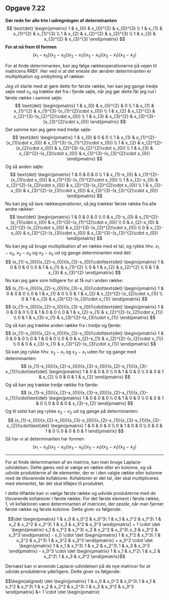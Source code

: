 ## Opgave 7.22
**Gør rede for alle trin i udregningen af determinanten**
$$
\text{det}
\begin{pmatrix}
1 & x_{0} & x_{0}^{2} & x_{0}^{3} \\ 
1 & x_{1} & x_{1}^{2} & x_{1}^{3} \\ 
1 & x_{2} & x_{2}^{2} & x_{2}^{3} \\ 
1 & x_{3} & x_{3}^{2} & x_{3}^{3}
\end{pmatrix}
$$
**For at nå frem til formen**
$$
(x_{1}-x_{0})(x_{2}-x_{0})(x_{2}-x_{1})(x_{3}-x_{0})(x_{3}-x_{1})(x_{3}-x_{2})
$$

For at finde determinanten, kan jeg følge rækkeoperationerne på vejen til matricens RREF. Her ved vi at det eneste der ændrer determinanten er multiplikation og ombytning af rækker.

Jeg vil starte med at gøre dette for første række, her kan jeg gange tredje søjle med $x_{0}$ og trække det fra i fjerde søjle, når jeg gør dette får jeg nul i første række i samme søjle:
$$
\text{det}
\begin{pmatrix}
1 & x_{0} & x_{0}^{2} & 0 \\ 
1 & x_{1} & x_{1}^{2} & x_{1}^{3}-(x_{1}^{2}\cdot x_{0}) \\ 
1 & x_{2} & x_{2}^{2} & x_{2}^{3}-(x_{2}^{2}\cdot x_{0}) \\ 
1 & x_{3} & x_{3}^{2} & x_{3}^{3}-(x_{3}^{2}\cdot x_{0})
\end{pmatrix}
$$
Det samme kan jeg gøre med tredje søjle:
$$
\text{det}
\begin{pmatrix}
1 & x_{0} & 0 & 0 \\ 
1 & x_{1} & x_{1}^{2}-(x_{1}\cdot x_{0}) & x_{1}^{3}-(x_{1}^{2}\cdot x_{0}) \\ 
1 & x_{2} & x_{2}^{2}-(x_{2}\cdot x_{0}) & x_{2}^{3}-(x_{2}^{2}\cdot x_{0}) \\ 
1 & x_{3} & x_{3}^{2}-(x_{3}\cdot x_{0}) & x_{3}^{3}-(x_{3}^{2}\cdot x_{0})
\end{pmatrix}
$$
Og så anden søjle:
$$
\text{det}
\begin{pmatrix}
1 & 0 & 0 & 0 \\ 
1 & x_{1}-x_{0} & x_{1}^{2}-(x_{1}\cdot x_{0}) & x_{1}^{3}-(x_{1}^{2}\cdot x_{0}) \\ 
1 & x_{2}-x_{0} & x_{2}^{2}-(x_{2}\cdot x_{0}) & x_{2}^{3}-(x_{2}^{2}\cdot x_{0}) \\ 
1 & x_{3}-x_{0} & x_{3}^{2}-(x_{3}\cdot x_{0}) & x_{3}^{3}-(x_{3}^{2}\cdot x_{0})
\end{pmatrix}
$$
Nu kan jeg så lave rækkeoperationer, så jeg trækker første række fra alle andre rækker:
$$
\text{det}
\begin{pmatrix}
1 & 0 & 0 & 0 \\ 
0 & x_{1}-x_{0} & x_{1}^{2}-(x_{1}\cdot x_{0}) & x_{1}^{3}-(x_{1}^{2}\cdot x_{0}) \\ 
0 & x_{2}-x_{0} & x_{2}^{2}-(x_{2}\cdot x_{0}) & x_{2}^{3}-(x_{2}^{2}\cdot x_{0}) \\ 
0 & x_{3}-x_{0} & x_{3}^{2}-(x_{3}\cdot x_{0}) & x_{3}^{3}-(x_{3}^{2}\cdot x_{0})
\end{pmatrix}
$$
Nu kan jeg så bruge multiplikation af en række med et tal, og rykke hhv. $x_{1}-x_{0}$, $x_{2}-x_{0}$ og $x_{3}-x_{0}$ ud og gange determinanten med det:
$$
(x_{1}-x_{0})(x_{2}-x_{0})(x_{3}-x_{0})\cdot\text{det}
\begin{pmatrix}
1 & 0 & 0 & 0 \\ 
0 & 1 & x_{1} & x_{1}^{2} \\ 
0 & 1 & x_{2} & x_{2}^{2} \\ 
0 & 1 & x_{3} & x_{3}^{2}
\end{pmatrix}
$$
Nu kan jeg gøre som tidligere for at få nul i anden række:
$$
(x_{1}-x_{0})(x_{2}-x_{0})(x_{3}-x_{0})\cdot\text{det}
\begin{pmatrix}
1 & 0 & 0 & 0 \\ 
0 & 1 & x_{1} & 0 \\ 
0 & 1 & x_{2} & x_{2}^{2}-(x_{2}\cdot x_{1}) \\ 
0 & 1 & x_{3} & x_{3}^{2}-(x_{3}\cdot x_{1})
\end{pmatrix}
$$
$$
(x_{1}-x_{0})(x_{2}-x_{0})(x_{3}-x_{0})\cdot\text{det}
\begin{pmatrix}
1 & 0 & 0 & 0 \\ 
0 & 1 & 0 & 0 \\ 
0 & 1 & x_{2}-x_{1} & x_{2}^{2}-(x_{2}\cdot x_{1}) \\ 
0 & 1 & x_{3}-x_{1} & x_{3}^{2}-(x_{3}\cdot x_{1})
\end{pmatrix}
$$
Og så kan jeg trække anden række fra i tredje og fjerde:
$$
(x_{1}-x_{0})(x_{2}-x_{0})(x_{3}-x_{0})\cdot\text{det}
\begin{pmatrix}
1 & 0 & 0 & 0 \\ 
0 & 1 & 0 & 0 \\ 
0 & 0 & x_{2}-x_{1} & x_{2}^{2}-(x_{2}\cdot x_{1}) \\ 
0 & 0 & x_{3}-x_{1} & x_{3}^{2}-(x_{3}\cdot x_{1})
\end{pmatrix}
$$
Så kan jeg rykke hhv. $x_{2}-x_{1}$ og $x_{3}-x_{1}$ uden for og gange med determinanten:
$$
(x_{1}-x_{0})(x_{2}-x_{0})(x_{3}-x_{0})(x_{2}-x_{1})(x_{3}-x_{1})\cdot\text{det}
\begin{pmatrix}
1 & 0 & 0 & 0 \\ 
0 & 1 & 0 & 0 \\ 
0 & 0 & 1 & x_{2} \\ 
0 & 0 & 1 & x_{3}
\end{pmatrix}
$$
Og så kan jeg trække tredje række fra fjerde:
$$
(x_{1}-x_{0})(x_{2}-x_{0})(x_{3}-x_{0})(x_{2}-x_{1})(x_{3}-x_{1})\cdot\text{det}
\begin{pmatrix}
1 & 0 & 0 & 0 \\ 
0 & 1 & 0 & 0 \\ 
0 & 0 & 1 & 0 \\ 
0 & 0 & 0 & x_{3}-x_{2}
\end{pmatrix}
$$
Og til sidst kan jeg rykke $x_{3}-x_{2}$ ud og gange på determinanten:
$$
(x_{1}-x_{0})(x_{2}-x_{0})(x_{3}-x_{0})(x_{2}-x_{1})(x_{3}-x_{1})(x_{3}-x_{2})\cdot\text{det}
\begin{pmatrix}
1 & 0 & 0 & 0 \\ 
0 & 1 & 0 & 0 \\ 
0 & 0 & 1 & 0 \\ 
0 & 0 & 0 & 1
\end{pmatrix}
$$
Så har vi at determinanten har formen
$$
(x_{1}-x_{0})(x_{2}-x_{0})(x_{3}-x_{0})(x_{2}-x_{1})(x_{3}-x_{1})(x_{3}-x_{2})
$$







---
For at finde determinanten af en matrice, kan man bruge Laplace-udvidelsen. Dette gøres ved at vælge en række eller en kolonne, og så udvide produkterne af de elementer, der er i den valgte række eller kolonne med de tilsvarende kofaktorer. Kofaktoren er det tal, der skal multipliceres med elementet, før det skal tilføjes til produktet.

I dette tilfælde kan vi vælge første række og udvide produkterne med de tilsvarende kofaktorer i første række. For det første element i første række, 1, vil kofaktoren være determinanten af matricen, der opstår, når man fjerner første række og første kolonne. Dette giver os følgende:

$$\det \begin{pmatrix} 1 & x_0 & x_0^2 & x_0^3\ 1 & x_1 & x_1^2 & x_1^3\ 1 & x_2 & x_2^2 & x_2^3\ 1 & x_3 & x_3^2 & x_3^3 \end{pmatrix} = 1 \cdot \det \begin{pmatrix} x_1 & x_1^2 & x_1^3\ x_2 & x_2^2 & x_2^3\ x_3 & x_3^2 & x_3^3 \end{pmatrix} - x_0 \cdot \det \begin{pmatrix} 1 & x_1^2 & x_1^3\ 1 & x_2^2 & x_2^3\ 1 & x_3^2 & x_3^3 \end{pmatrix} + x_0^2 \cdot \det \begin{pmatrix} 1 & x_1 & x_1^3\ 1 & x_2 & x_2^3\ 1 & x_3 & x_3^3 \end{pmatrix} - x_0^3 \cdot \det \begin{pmatrix} 1 & x_1 & x_1^2\ 1 & x_2 & x_2^2\ 1 & x_3 & x_3^2 \end{pmatrix}$$

Dernæst kan vi anvende Laplace-udvidelsen på de nye matricer for at udvide produkterne yderligere. Dette giver os følgende:

$$\begin{aligned} \det \begin{pmatrix} 1 & x_0 & x_0^2 & x_0^3\ 1 & x_1 & x_1^2 & x_1^3\ 1 & x_2 & x_2^2 & x_2^3\ 1 & x_3 & x_3^2 & x_3^3 \end{pmatrix} &= 1 \cdot \det \begin{pmatrix}